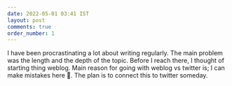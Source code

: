 ```yaml
---
date: 2022-05-01 03:41 IST 
layout: post
comments: true
order_number: 1
---
```


I have been procrastinating a lot about writing regularly. The main problem was the length and the depth of the topic. Before I reach there, I thought of starting thing weblog. Main reason for going with weblog vs twitter is; I can make mistakes here 🤭. The plan is to connect this to twitter someday.